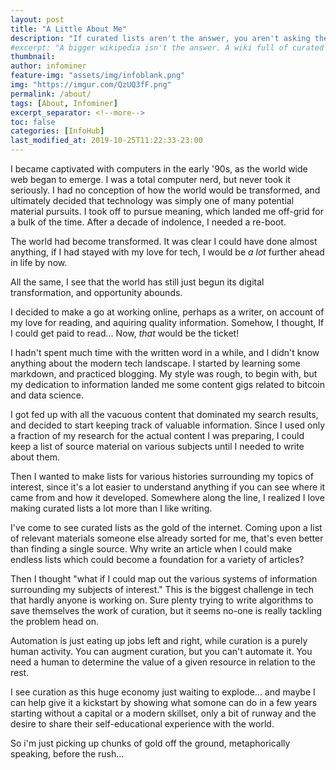```yaml
---
layout: post
title: "A Little About Me"
description: "If curated lists aren't the answer, you aren't asking the right questions."
#excerpt: "A bigger wikipedia isn't the answer. A wiki full of curated lists is the answer."
thumbnail: 
author: infominer
feature-img: "assets/img/infoblank.png"
img: "https://imgur.com/QzUQ3fF.png"
permalink: /about/
tags: [About, Infominer]
excerpt_separator: <!--more-->
toc: false
categories: [InfoHub]
last_modified_at: 2019-10-25T11:22:33-23:00
---
```


I became captivated with computers in the early '90s, as the world wide web began to emerge. I was a total computer nerd, but never took it seriously. I had no conception of how the world would be transformed, and ultimately decided that technology was simply one of many potential material pursuits. I took off to pursue meaning, which landed me off-grid for a bulk of the time. After a decade of indolence, I needed a re-boot.

<!--more-->

The world had become transformed. It was clear I could have done almost anything, if I had stayed with my love for tech, I would be *a lot* further ahead in life by now. 

All the same, I see that the world has still just begun its digital transformation, and opportunity abounds.

I decided to make a go at working online, perhaps as a writer, on account of my love for reading, and aquiring quality information. Somehow, I thought, If I could get paid to read... Now, *that* would be the ticket!

I hadn't spent much time with the written word in a while, and I didn't know anything about the modern tech landscape. I started by learning some markdown, and practiced blogging. My style was rough, to begin with, but my dedication to information landed me some content gigs related to bitcoin and data science. 

I got fed up with all the vacuous content that dominated my search results, and decided to start keeping track of valuable information. Since I used only a fraction of my research for the actual content I was preparing, I could keep a list of source material on various subjects until I needed to write about them.

Then I wanted to make lists for various histories surrounding my topics of interest, since it's a lot easier to understand anything if you can see where it came from and how it developed. Somewhere along the line, I realized I love making curated lists a lot more than I like writing. 

I've come to see curated lists as the gold of the internet. Coming upon a list of relevant materials someone else already sorted for me, that's even better than finding a single source. Why write an article when I could make endless lists which could become a foundation for a variety of articles?

Then I thought "what if I could map out the various systems of information surrounding my subjects of interest." This is the biggest challenge in tech that hardly anyone is working on. Sure plenty trying to write algorithms to save themselves the work of curation, but it seems no-one is really tackling the problem head on.

Automation is just eating up jobs left and right, while curation is a purely human activity. You can augment curation, but you can't automate it. You need a human to determine the value of a given resource in relation to the rest.

I see curation as this huge economy just waiting to explode... and maybe I can help give it a kickstart by showing what somone can do in a few years starting without a capital or a modern skillset, only a bit of runway and the desire to share their self-educational experience with the world.

So i'm just picking up chunks of gold off the ground, metaphorically speaking, before the rush... 